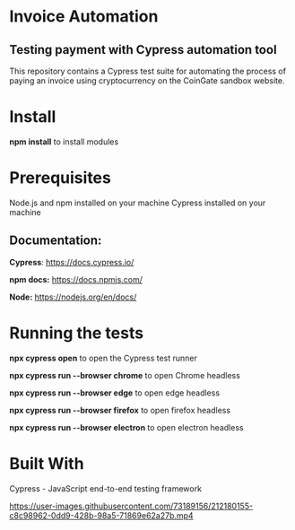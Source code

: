 # Invoice Automation
## Testing payment with Cypress automation tool

This repository contains a Cypress test suite for automating the process of paying an invoice using cryptocurrency on the CoinGate sandbox website. 

# Install

**npm install** to install modules


# Prerequisites

Node.js and npm installed on your machine
Cypress installed on your machine

## Documentation:
**Cypress**: https://docs.cypress.io/

**npm docs:** https://docs.npmjs.com/

**Node:** https://nodejs.org/en/docs/

# Running the tests

**npx cypress open** to open the Cypress test runner

**npx cypress run --browser chrome** to open Chrome headless

**npx cypress run --browser edge** to open edge headless

**npx cypress run --browser firefox** to open firefox headless

**npx cypress run --browser electron** to open electron headless


# Built With
Cypress - JavaScript end-to-end testing framework


https://user-images.githubusercontent.com/73189156/212180155-c8c98962-0dd9-428b-98a5-71869e62a27b.mp4


